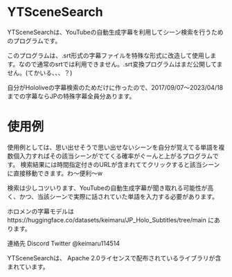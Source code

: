 # YTSceneSearch

YTSceneSearchは、YouTubeの自動生成字幕を利用してシーン検索を行うためのプログラムです。

このプログラムは、.srt形式の字幕ファイルを特殊な形式に改造して使用します。なので通常のsrtでは利用できません。.srt変換プログラムはまだ公開してません。(てかいる、、、？)

自分がHololiveの字幕検索のためだけに作ったので、2017/09/07～2023/04/18までの字幕ならJPの特殊字幕全員分あります。


# 使用例

使用例としては、思い出せそうで思い出せないシーンを自分が覚えてる単語を複数個入力すればその該当シーンがでてくる確率がぐーんと上がるプログラムです。
検索結果には時間指定付きのURLが含まれててクリックすると該当シーンに直接移動できます。わ～便利～w

検索は少しコツいります、YouTubeの自動生成字幕が聞き取れる可能性が高く、かつ、当該シーンで実際に話されていた単語を入力する必要があります。


ホロメンの字幕モデルはhttps://huggingface.co/datasets/keimaru/JP_Holo_Subtitles/tree/main にあります。


連絡先
Discord 
Twitter @keimaru114514

YTSceneSearchは、 Apache 2.0ライセンスで配布されているライブラリが含まれています。
